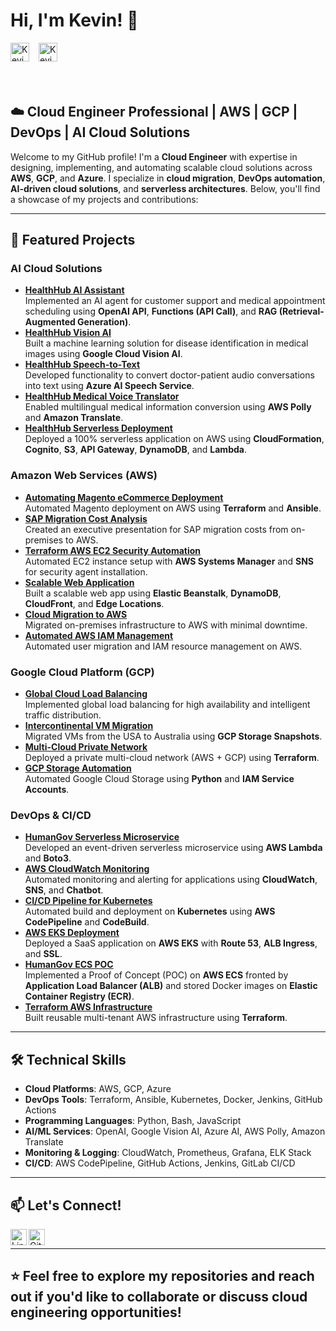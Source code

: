 # Hi, I'm Kevin! 👋

<div class="social-icons" style="display: flex; flex-wrap: wrap; gap: 15px; margin-bottom: 20px;">
  <a href="https://github.com/cloudarchitectgithub/cloudarchitect731" style="display: inline-block;">
    <img alt="Kevin's GitHub" width="30px" src="https://cdn.jsdelivr.net/npm/simple-icons@v3/icons/github.svg" style="max-width: 100%; height: auto;" />
  </a>
  <a href="https://www.linkedin.com/in/kevin-charles-aws/" style="display: inline-block;">
    <img alt="Kevin's LinkedIn" width="30px" src="https://cdn.jsdelivr.net/npm/simple-icons@v3/icons/linkedin.svg" style="max-width: 100%; height: auto;" />
  </a>
</div>

<br />

## ☁️ Cloud Engineer Professional | AWS | GCP | DevOps | AI Cloud Solutions

Welcome to my GitHub profile! I'm a **Cloud Engineer** with expertise in designing, implementing, and automating scalable cloud solutions across **AWS**, **GCP**, and **Azure**. I specialize in **cloud migration**, **DevOps automation**, **AI-driven cloud solutions**, and **serverless architectures**. Below, you'll find a showcase of my projects and contributions:

---

## 🚀 Featured Projects

### **AI Cloud Solutions**
- **[HealthHub AI Assistant](https://github.com/cloudarchitectgithub/HealthHub-AI-Assistant)**  
  Implemented an AI agent for customer support and medical appointment scheduling using **OpenAI API**, **Functions (API Call)**, and **RAG (Retrieval-Augmented Generation)**.
- **[HealthHub Vision AI](https://github.com/cloudarchitectgithub/HealthHub-Vision-AI)**  
  Built a machine learning solution for disease identification in medical images using **Google Cloud Vision AI**.
- **[HealthHub Speech-to-Text](https://github.com/cloudarchitectgithub/HealthHub-Speech-to-Text)**  
  Developed functionality to convert doctor-patient audio conversations into text using **Azure AI Speech Service**.
- **[HealthHub Medical Voice Translator](https://github.com/cloudarchitectgithub/HealthHub-Medical-Voice-Translator)**  
  Enabled multilingual medical information conversion using **AWS Polly** and **Amazon Translate**.
- **[HealthHub Serverless Deployment](https://github.com/cloudarchitectgithub/HealthHub-AWS-Serverless-App)**  
  Deployed a 100% serverless application on AWS using **CloudFormation**, **Cognito**, **S3**, **API Gateway**, **DynamoDB**, and **Lambda**.

### **Amazon Web Services (AWS)**
- **[Automating Magento eCommerce Deployment](https://github.com/cloudarchitectgithub/Automating-Magento-eCommerce-Deployment-on-AWS-Using-Terraform-and-Ansible)**  
  Automated Magento deployment on AWS using **Terraform** and **Ansible**.
- **[SAP Migration Cost Analysis](https://github.com/cloudarchitectgithub/SAP-Migration-AWS-Cost-Analysis)**  
  Created an executive presentation for SAP migration costs from on-premises to AWS.
- **[Terraform AWS EC2 Security Automation](https://github.com/cloudarchitectgithub/Terraform-AWS-SystemsManager-SNS-EC2-Security-Agents)**  
  Automated EC2 instance setup with **AWS Systems Manager** and **SNS** for security agent installation.
- **[Scalable Web Application](https://github.com/cloudarchitectgithub/AWS-Cloud-Scalable-Web-Application-using-AWS-Elastic-Beanstalk-DynamoDB-CloudFront-Edge-Location/tree/main)**  
  Built a scalable web app using **Elastic Beanstalk**, **DynamoDB**, **CloudFront**, and **Edge Locations**.
- **[Cloud Migration to AWS](https://github.com/cloudarchitectgithub/Cloud-Migration-of-On-Premises-Infrastructure-to-AWS)**  
  Migrated on-premises infrastructure to AWS with minimal downtime.
- **[Automated AWS IAM Management](https://github.com/cloudarchitectgithub/Automated-User-Migration-and-Management-of-AWS-IAM-Resources)**  
  Automated user migration and IAM resource management on AWS.

### **Google Cloud Platform (GCP)**
- **[Global Cloud Load Balancing](https://github.com/cloudarchitectgithub/Google-Cloud-Load-Balancing-Global-High-Availability-for-KidFlix-Application)**  
  Implemented global load balancing for high availability and intelligent traffic distribution.
- **[Intercontinental VM Migration](https://github.com/cloudarchitectgithub/GCP-VM-Migration-USA-to-Australia-Region)**  
  Migrated VMs from the USA to Australia using **GCP Storage Snapshots**.
- **[Multi-Cloud Private Network](https://github.com/cloudarchitectgithub/MultiCloud-Private-Connectivity-Terraform)**  
  Deployed a private multi-cloud network (AWS + GCP) using **Terraform**.
- **[GCP Storage Automation](https://github.com/cloudarchitectgithub/Automation-Using-Python-on-Google-Cloud-IAM-Service-Accounts)**  
  Automated Google Cloud Storage using **Python** and **IAM Service Accounts**.

### **DevOps & CI/CD**
- **[HumanGov Serverless Microservice](https://github.com/cloudarchitectgithub/HumanGov-Serverless-Microservice)**  
  Developed an event-driven serverless microservice using **AWS Lambda** and **Boto3**.
- **[AWS CloudWatch Monitoring](https://github.com/cloudarchitectgithub/HumanGov-AWS-CloudWatch-Synthetics-Monitoring)**  
  Automated monitoring and alerting for applications using **CloudWatch**, **SNS**, and **Chatbot**.
- **[CI/CD Pipeline for Kubernetes](https://github.com/cloudarchitectgithub/HumanGov-CI-CD-Pipeline-with-AWS-and-Kubernetes)**  
  Automated build and deployment on **Kubernetes** using **AWS CodePipeline** and **CodeBuild**.
- **[AWS EKS Deployment](https://github.com/cloudarchitectgithub/HumanGov-Multi-State-SaaS-Application-Deployment-on-AWS-EKS)**  
  Deployed a SaaS application on **AWS EKS** with **Route 53**, **ALB Ingress**, and **SSL**.
- **[HumanGov ECS POC](https://github.com/cloudarchitectgithub/HumanGov-AWS-Infrastructure-ECS-ALB-ECR-Proof-of-Concept)**  
  Implemented a Proof of Concept (POC) on **AWS ECS** fronted by **Application Load Balancer (ALB)** and stored Docker images on **Elastic Container Registry (ECR)**.
- **[Terraform AWS Infrastructure](https://github.com/cloudarchitectgithub/HumanGov-Terraform-AWS-Infrastructure)**  
  Built reusable multi-tenant AWS infrastructure using **Terraform**.

---

## 🛠️ Technical Skills

- **Cloud Platforms**: AWS, GCP, Azure
- **DevOps Tools**: Terraform, Ansible, Kubernetes, Docker, Jenkins, GitHub Actions
- **Programming Languages**: Python, Bash, JavaScript
- **AI/ML Services**: OpenAI, Google Vision AI, Azure AI, AWS Polly, Amazon Translate
- **Monitoring & Logging**: CloudWatch, Prometheus, Grafana, ELK Stack
- **CI/CD**: AWS CodePipeline, GitHub Actions, Jenkins, GitLab CI/CD

---

## 📫 Let's Connect!

[<img align="left" alt="LinkedIn" width="26px" src="https://cdn.jsdelivr.net/npm/simple-icons@v3/icons/linkedin.svg" />](https://www.linkedin.com/in/kevin-charles-aws/)
[<img align="left" alt="GitHub" width="26px" src="https://cdn.jsdelivr.net/npm/simple-icons@v3/icons/github.svg" />](https://github.com/cloudarchit731)

<br />

---

⭐️ Feel free to explore my repositories and reach out if you'd like to collaborate or discuss cloud engineering opportunities!
---

